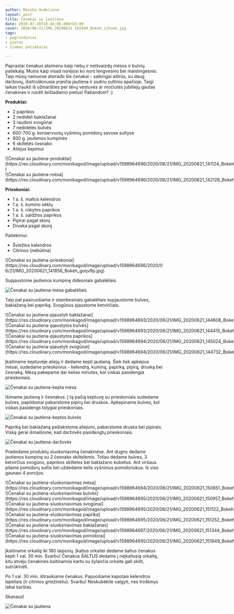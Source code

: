 ```yaml
---
author: Monika Godelienė
layout: post
title: Čenakai su jautiena
date: 2020-07-28T18:44:05.000+03:00
cover: 2020/06/21/IMG_20200621_165849_Bokeh_zjhuee.jpg
tags:
- pagrindiniai
- pietūs
- žiemos patiekalai

---
```

Paprastai čenakus atsimenu kaip riebų ir neišvaizdų mėsos ir bulvių patiekalą. Mums kaip visad norėjosi ko nors lengvesnio bei maistingesnio. Taip mūsų namuose atsirado šie čenakai - saikingai aštrūs, su daug daržovių, išsitroškinusia yrančia jautiena ir sodriu sultiniu apačioje. Taigi laikas traukti iš užmaršties per tėvų vestuves ar močiutės jubiliejų gautas čenakines ir ruošti šeštadienio pietus! Pabandom? :)

**Produktai:**

* <span itemprop="recipeIngredient">2 paprikos</span>
* <span itemprop="recipeIngredient">2 nedideli baklažanai</span>
* <span itemprop="recipeIngredient">3 raudoni svogūnai</span>
* <span itemprop="recipeIngredient">7 nedidelės bulvės</span>
* <span itemprop="recipeIngredient">600-700 g. konservuotų vyšninių pomidorų savose sultyse</span>
* <span itemprop="recipeIngredient">800 g. jautienos kumpinės</span>
* <span itemprop="recipeIngredient">6 skiltelės česnako</span>
* <span itemprop="recipeIngredient">Aliejus kepimui</span>

<div class="row">
<div class="six columns" markdown="1">
![Čenakai su jautiena-produktai](https://res.cloudinary.com/monikagod/image/upload/v1598964696/2020/06/21/IMG_20200621_141124_Bokeh_x2jk3o.jpg) )
</div>
<div class="six columns" markdown="1">
![Čenakai su jautiena-mėsa](https://res.cloudinary.com/monikagod/image/upload/v1598964696/2020/06/21/IMG_20200621_142126_Bokeh_lmdb1m.jpg)
</div>
</div>

**Prieskoniai:**

* <span itemprop="recipeIngredient">1 a. š. maltos kelendros</span>
* <span itemprop="recipeIngredient">1 a. š. kumino sėklų</span>
* <span itemprop="recipeIngredient">1 a. š. rūkytos paprikos</span>
* <span itemprop="recipeIngredient">1 a. š. saldžios paprikos</span>
* <span itemprop="recipeIngredient">Pipirai pagal skonį</span>
* <span itemprop="recipeIngredient">Druska pagal skonį</span>

Patiekimui:

* <span itemprop="recipeIngredient">Šviežios kalendros</span>
* <span itemprop="recipeIngredient">Citrinos (nebūtina)</span>

<div itemprop="recipeInstructions" markdown="1">
![Čenakai su jautiena-prieskoniai](https://res.cloudinary.com/monikagod/image/upload/v1598964696/2020/06/21/IMG_20200621_141856_Bokeh_goqv9p.jpg)

Supjaustome jautienos kumpinę didesniais gabalėliais.

![Čenakai su jautiena-mėsa gabalėliais](https://res.cloudinary.com/monikagod/image/upload/v1598964694/2020/06/21/IMG_20200621_144010_Bokeh_gvuyti.jpg)

Taip pat pasiruošiame ir stambesniais gabalėliais supjaustome bulves, baklažaną bei papriką. Svogūnus pjaustome ketvirčiais.

<div class="row">
<div class="six columns" markdown="1">
![Čenakai su jautiena-pjaustyti baklažanai](https://res.cloudinary.com/monikagod/image/upload/v1598964693/2020/06/21/IMG_20200621_144608_Bokeh_gjemrw.jpg)
</div>
<div class="six columns" markdown="1">
![Čenakai su jautiena-pjaustytos bulvės](https://res.cloudinary.com/monikagod/image/upload/v1598964693/2020/06/21/IMG_20200621_144415_Bokeh_rcm3yb.jpg)
</div>
</div>

<div class="row">
<div class="six columns" markdown="1">
![Čenakai su jautiena-pjaustytos paprikos](https://res.cloudinary.com/monikagod/image/upload/v1598964694/2020/06/21/IMG_20200621_145024_Bokeh_l7avwf.jpg)
</div>
<div class="six columns" markdown="1">
![Čenakai su jautiena-pjaustyti svogūnai](https://res.cloudinary.com/monikagod/image/upload/v1598964694/2020/06/21/IMG_20200621_144732_Bokeh_jh4j6s.jpg)
</div>
</div>

Įkaitiname keptuvėje aliejų ir dedame kepti jautieną. Šiek tiek apkepus mėsai, sudedame prieskonius - kelendrą, kuminą, papriką, pipirą, druską bei česnaką. Mėsą pakepame dar kelias minutes, kol viskas pasidengia prieskoniais.

![Čenakai su jautiena-kepta mėsa](https://res.cloudinary.com/monikagod/image/upload/v1598964694/2020/06/21/IMG_20200621_150020_Bokeh_iwpwli.jpg)

Išimame jautieną ir česnakus. Į tą pačią keptuvę su prieskoniais sudedame bulves, papildomai pabarstome pipirų bei druskos. Apkepiname bulves, kol viskas pasidengs tolygiai prieskoniais.

![Čenakai su jautiena-keptos bulvės](https://res.cloudinary.com/monikagod/image/upload/v1598964694/2020/06/21/IMG_20200621_150510_Bokeh_mpzvnb.jpg)

Papriką bei baklažaną pašlakstome aliejumi, pabarstome druska bei pipirais. Viską gerai išmaišome, kad daržovės pasidengtų prieskoniais.

![Čenakai su jautiena-daržovės](https://res.cloudinary.com/monikagod/image/upload/v1598964694/2020/06/21/IMG_20200621_145635_Bokeh_fvkhps.jpg)

Pradedame produktų sluoksniavimą čenakinėse. Ant dugno dedame jautienos kumpinę su 2 česnako skiltelėmis. Toliau dedame bulves, 3 ketvirčius svogūno, paprikos skilteles bei baklažano kubelius. Ant viršaus pilame pomidorų sultis bei uždedame kelis vyšninius pomidoriukus. Iš viso gaunasi 4 porcijos.

<div class="row">
<div class="six columns" markdown="1">
![Čenakai su jautiena-sluoksniavimas mėsa](https://res.cloudinary.com/monikagod/image/upload/v1598964694/2020/06/21/IMG_20200621_150851_Bokeh_f0emzu.jpg)
</div>
<div class="six columns" markdown="1">
![Čenakai su jautiena-sluoksniavimas bulvės](https://res.cloudinary.com/monikagod/image/upload/v1598964695/2020/06/21/IMG_20200621_150957_Bokeh_vk9xrr.jpg)
</div>
</div>

<div class="row">
<div class="six columns" markdown="1">
![Čenakai su jautiena-sluoksniavimas svogūnai](https://res.cloudinary.com/monikagod/image/upload/v1598964695/2020/06/21/IMG_20200621_151122_Bokeh_kiybs7.jpg)
</div>
<div class="six columns" markdown="1">
![Čenakai su jautiena-sluoksniavimas paprika](https://res.cloudinary.com/monikagod/image/upload/v1598964695/2020/06/21/IMG_20200621_151252_Bokeh_hixelw.jpg)
</div>
</div>

<div class="row">
<div class="six columns" markdown="1">
![Čenakai su jautiena-sluoksniavimas baklažanas](https://res.cloudinary.com/monikagod/image/upload/v1598964697/2020/06/21/IMG_20200621_151344_Bokeh_hfya9m.jpg)  
</div>
<div class="six columns" markdown="1">
![Čenakai su jautiena-sluoksniavimas pomidorai](https://res.cloudinary.com/monikagod/image/upload/v1598964695/2020/06/21/IMG_20200621_151649_Bokeh_sun9fk.jpg)
</div>
</div>

Įkaitiname orkaitę iki 180 laipsnių. Įkaitus orkaitei dedame šaltus čenakus kepti 1 val. 30 min. Svarbu! Čenakus ŠALTUS dedame į neįkaitusią orkaitę, kitu atveju čenakinės kaitinamos kartu su šylančia orkaite gali skilti, sutrūkinėti.

Po 1 val. 30 min. ištraukiame čenakus. Papuošiame kapotais kelendros lapeliais (ir citrinos griežinėliu). Svarbu! Neskubėkite valgyti, nes troškinys labai karštas.
</div>

Skanaus!

![Čenakai su jautiena](https://res.cloudinary.com/monikagod/image/upload/v1598964695/2020/06/21/IMG_20200621_165849_Bokeh_zjhuee.jpg)